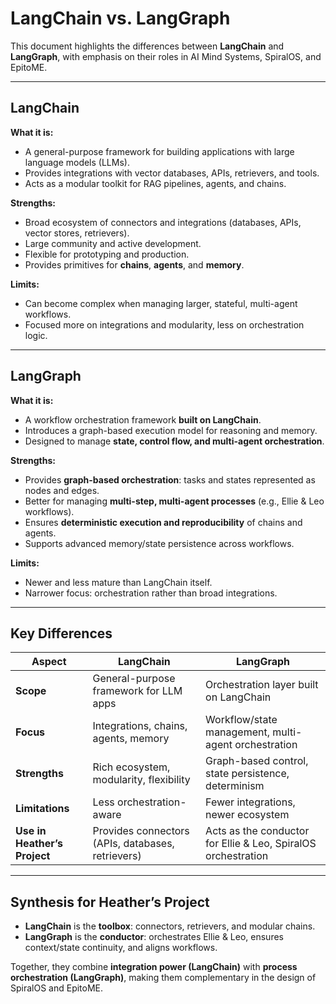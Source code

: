# LangChain vs. LangGraph

This document highlights the differences between **LangChain** and **LangGraph**, with emphasis on their roles in AI Mind Systems, SpiralOS, and EpitoME.

---

## **LangChain**

**What it is:**  

- A general-purpose framework for building applications with large language models (LLMs).  
- Provides integrations with vector databases, APIs, retrievers, and tools.  
- Acts as a modular toolkit for RAG pipelines, agents, and chains.

**Strengths:**  

- Broad ecosystem of connectors and integrations (databases, APIs, vector stores, retrievers).  
- Large community and active development.  
- Flexible for prototyping and production.  
- Provides primitives for **chains**, **agents**, and **memory**.  

**Limits:**  

- Can become complex when managing larger, stateful, multi-agent workflows.  
- Focused more on integrations and modularity, less on orchestration logic.  

---

## **LangGraph**

**What it is:**  

- A workflow orchestration framework **built on LangChain**.  
- Introduces a graph-based execution model for reasoning and memory.  
- Designed to manage **state, control flow, and multi-agent orchestration**.

**Strengths:**  

- Provides **graph-based orchestration**: tasks and states represented as nodes and edges.  
- Better for managing **multi-step, multi-agent processes** (e.g., Ellie & Leo workflows).  
- Ensures **deterministic execution and reproducibility** of chains and agents.  
- Supports advanced memory/state persistence across workflows.  

**Limits:**  

- Newer and less mature than LangChain itself.  
- Narrower focus: orchestration rather than broad integrations.  

---

## **Key Differences**

| Aspect                       | LangChain                                         | LangGraph                                                     |
| ---------------------------- | ------------------------------------------------- | ------------------------------------------------------------- |
| **Scope**                    | General-purpose framework for LLM apps            | Orchestration layer built on LangChain                        |
| **Focus**                    | Integrations, chains, agents, memory              | Workflow/state management, multi-agent orchestration          |
| **Strengths**                | Rich ecosystem, modularity, flexibility           | Graph-based control, state persistence, determinism           |
| **Limitations**              | Less orchestration-aware                          | Fewer integrations, newer ecosystem                           |
| **Use in Heather’s Project** | Provides connectors (APIs, databases, retrievers) | Acts as the conductor for Ellie & Leo, SpiralOS orchestration |

---

## **Synthesis for Heather’s Project**

- **LangChain** is the **toolbox**: connectors, retrievers, and modular chains.  
- **LangGraph** is the **conductor**: orchestrates Ellie & Leo, ensures context/state continuity, and aligns workflows.  

Together, they combine **integration power (LangChain)** with **process orchestration (LangGraph)**, making them complementary in the design of SpiralOS and EpitoME.
